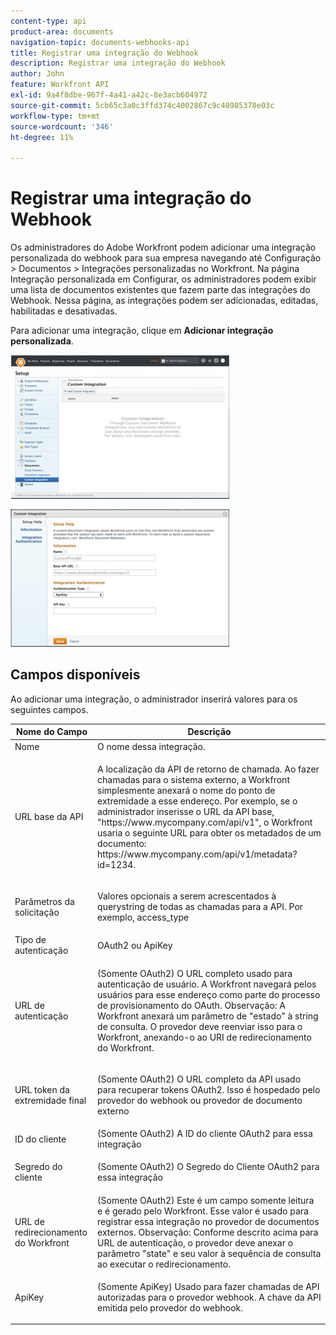 ```yaml
---
content-type: api
product-area: documents
navigation-topic: documents-webhooks-api
title: Registrar uma integração do Webhook
description: Registrar uma integração do Webhook
author: John
feature: Workfront API
exl-id: 9a4f8dbe-967f-4a41-a42c-8e3acb604972
source-git-commit: 5cb65c3a0c3ffd374c4002867c9c48985378e03c
workflow-type: tm+mt
source-wordcount: '346'
ht-degree: 11%

---
```



# Registrar uma integração do Webhook

Os administradores do Adobe Workfront podem adicionar uma integração personalizada do webhook para sua empresa navegando até Configuração > Documentos > Integrações personalizadas no Workfront. Na página Integração personalizada em Configurar, os administradores podem exibir uma lista de documentos existentes que fazem parte das integrações do Webhook. Nessa página, as integrações podem ser adicionadas, editadas, habilitadas e desativadas.

Para adicionar uma integração, clique em **Adicionar integração personalizada**.

![](assets/webhooks-integration-350x230.png)

![](assets/webhooks-integration-2-350x220.png)

## Campos disponíveis

Ao adicionar uma integração, o administrador inserirá valores para os seguintes campos.

<table style="table-layout:auto"> 
 <col> 
 <col> 
 <thead> 
  <tr> 
   <th>Nome do Campo</th> 
   <th>Descrição</th> 
  </tr> 
 </thead> 
 <tbody> 
  <tr> 
   <td>Nome</td> 
   <td>O nome dessa integração.</td> 
  </tr> 
  <tr> 
   <td>URL base da API</td> 
   <td> <p>A localização da API de retorno de chamada. Ao fazer chamadas para o sistema externo, a Workfront simplesmente anexará o nome do ponto de extremidade a esse endereço. Por exemplo, se o administrador inserisse o URL da API base, "https://www.mycompany.com/api/v1", o Workfront usaria o seguinte URL para obter os metadados de um documento: https://www.mycompany.com/api/v1/metadata?id=1234.</p> </td> 
  </tr> 
  <tr> 
   <td>Parâmetros da solicitação</td> 
   <td> <p>Valores opcionais a serem acrescentados à querystring de todas as chamadas para a API. Por exemplo, access_type </p> </td> 
  </tr> 
  <tr> 
   <td>Tipo de autenticação</td> 
   <td>OAuth2 ou ApiKey</td> 
  </tr> 
  <tr> 
   <td>URL de autenticação</td> 
   <td> <p>(Somente OAuth2) O URL completo usado para autenticação de usuário. A Workfront navegará pelos usuários para esse endereço como parte do processo de provisionamento do OAuth. Observação: A Workfront anexará um parâmetro de "estado" à string de consulta. O provedor deve reenviar isso para o Workfront, anexando-o ao URI de redirecionamento do Workfront.</p> </td> 
  </tr> 
  <tr> 
   <td>URL token da extremidade final</td> 
   <td> <p>(Somente OAuth2) O URL completo da API usado para recuperar tokens OAuth2. Isso é hospedado pelo provedor do webhook ou provedor de documento externo</p> </td> 
  </tr> 
  <tr> 
   <td>ID do cliente</td> 
   <td>(Somente OAuth2) A ID do cliente OAuth2 para essa integração</td> 
  </tr> 
  <tr> 
   <td>Segredo do cliente</td> 
   <td> <p>(Somente OAuth2) O Segredo do Cliente OAuth2 para essa integração</p> </td> 
  </tr> 
  <tr> 
   <td>URL de redirecionamento do Workfront</td> 
   <td>(Somente OAuth2) Este é um campo somente leitura e é gerado pelo Workfront. Esse valor é usado para registrar essa integração no provedor de documentos externos. Observação: Conforme descrito acima para URL de autenticação, o provedor deve anexar o parâmetro "state" e seu valor à sequência de consulta ao executar o redirecionamento.</td> 
  </tr> 
  <tr> 
   <td>ApiKey</td> 
   <td> <p>(Somente ApiKey) Usado para fazer chamadas de API autorizadas para o provedor webhook. A chave da API emitida pelo provedor do webhook.</p> </td> 
  </tr> 
 </tbody> 
</table>
